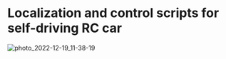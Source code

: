 # Localization and control scripts for self-driving RC car

![photo_2022-12-19_11-38-19](https://user-images.githubusercontent.com/63178523/208336981-83994009-9c3b-48ff-aead-ee4bbabb7330.jpg)
